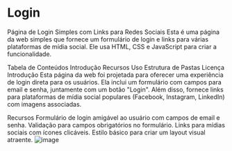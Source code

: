 # Login

Página de Login Simples com Links para Redes Sociais
Esta é uma página da web simples que fornece um formulário de login e links para várias plataformas de mídia social. Ele usa HTML, CSS e JavaScript para criar a funcionalidade.

Tabela de Conteúdos
Introdução
Recursos
Uso
Estrutura de Pastas
Licença
Introdução
Esta página da web foi projetada para oferecer uma experiência de login direta para os usuários. Ela inclui um formulário com campos para email e senha, juntamente com um botão "Login". Além disso, fornece links para plataformas de mídia social populares (Facebook, Instagram, LinkedIn) com imagens associadas.

Recursos
Formulário de login amigável ao usuário com campos de email e senha.
Validação para campos obrigatórios no formulário.
Links para mídias sociais com ícones clicáveis.
Estilo básico para criar um layout visual atraente.
![image](https://github.com/Ruanrodrigs/Login/assets/113262643/c3e501c8-fb2e-4bc6-8fad-92db77ae0304)
